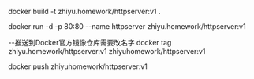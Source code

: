 docker build -t zhiyu.homework/httpserver:v1 .

docker run -d -p 80:80 --name httpserver zhiyu.homework/httpserver:v1

--推送到Docker官方镜像仓库需要改名字
docker tag zhiyu.homework/httpserver:v1 zhiyuhomework/httpserver:v1

docker push zhiyuhomework/httpserver:v1


